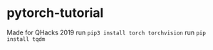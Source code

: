 # pytorch-tutorial
Made for QHacks 2019
run `pip3 install torch torchvision`
run `pip install tqdm`
